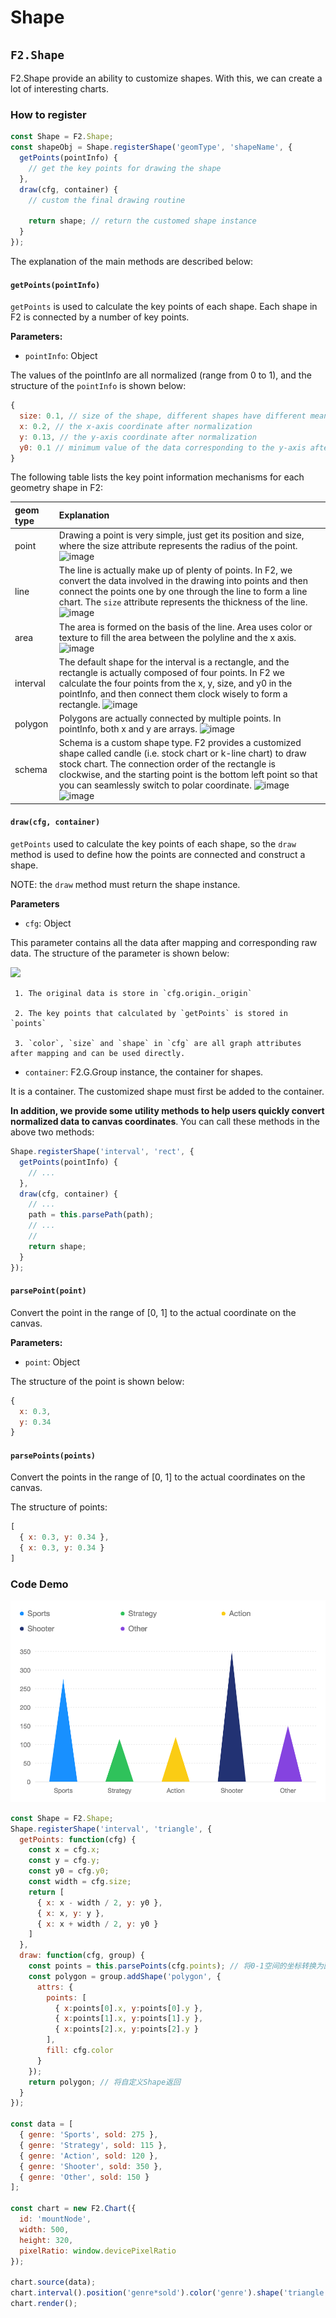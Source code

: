 # Shape

## `F2.Shape`

F2.Shape provide an ability to customize shapes. With this, we can create a lot of interesting charts.

### **How to register**

```javascript
const Shape = F2.Shape;
const shapeObj = Shape.registerShape('geomType', 'shapeName', { 
  getPoints(pointInfo) {
    // get the key points for drawing the shape
  },
  draw(cfg, container) {
    // custom the final drawing routine

    return shape; // return the customed shape instance
  }
});
```

The explanation of the main methods are described below:

#### `getPoints(pointInfo)`

`getPoints` is used to calculate the key points of each shape. Each shape in F2 is connected by a number of key points.

**Parameters:**

* `pointInfo`: Object

The values of the pointInfo are all normalized \(range from 0 to 1\), and the structure of the `pointInfo` is shown below:

```javascript
{
  size: 0.1, // size of the shape, different shapes have different meanings
  x: 0.2, // the x-axis coordinate after normalization
  y: 0.13, // the y-axis coordinate after normalization
  y0: 0.1 // minimum value of the data corresponding to the y-axis after normalization.
}
```

The following table lists the key point information mechanisms for each geometry shape in F2:

| geom type | Explanation |
| :--- | :--- |
| point | Drawing a point is very simple, just get its position and size, where the size attribute represents the radius of the point. ![image](https://zos.alipayobjects.com/skylark/940c75cf-8400-415a-9e2d-040ce46e6a03/attach/3378/269e0e2c77a555a5/image.png) |
| line | The line is actually make up of plenty of points. In F2, we convert the data involved in the drawing into points and then connect the points one by one through the line to form a line chart. The `size` attribute represents the thickness of the line. ![image](https://zos.alipayobjects.com/skylark/f9b84b83-1cc8-4b81-9319-f643ef0e280a/attach/3378/d49e02be2f48a136/image.png) |
| area | The area is formed on the basis of the line. Area uses color or texture to fill the area between the polyline and the x axis. ![image](https://zos.alipayobjects.com/skylark/dbcd60f3-7662-4ebd-8e0e-85d7d754d0c7/attach/3378/f67277978d5d8e3e/image.png) |
| interval | The default shape for the interval is a rectangle, and the rectangle is actually composed of four points. In F2 we calculate the four points from the x, y, size, and y0 in the pointInfo, and then connect them clock wisely to form a rectangle. ![image](https://zos.alipayobjects.com/skylark/f36a2e27-13e8-4d55-8c93-b698e15bcc1f/attach/3378/94a6515e2eb60265/image.png) |
| polygon | Polygons are actually connected by multiple points. In pointInfo, both x and y are arrays.  ![image](https://zos.alipayobjects.com/skylark/b4f6981c-ccd3-4237-97bd-dd88950758ea/attach/3378/ed2b5c05a1ff3581/image.png) |
| schema | Schema is a custom shape type. F2 provides a customized shape called candle \(i.e. stock chart or k-line chart\) to draw stock chart. The connection order of the rectangle is clockwise, and the starting point is the bottom left point so that you can seamlessly switch to polar coordinate. ![image](https://zos.alipayobjects.com/skylark/340c229d-be30-4f98-8a2a-8d55c8422645/attach/3378/1bfed6f3f5f90e13/image.png)![image](https://zos.alipayobjects.com/skylark/8afa13da-95d1-4282-a08b-f1c421b0d972/attach/3378/d82c45d3a526bd80/image.png) |

#### `draw(cfg, container)`

`getPoints` used to calculate the key points of each shape, so the `draw` method is used to define how the points are connected and construct a shape.

NOTE: the `draw` method must return the shape instance.

**Parameters**

* `cfg`: Object

This parameter contains all the data after mapping and corresponding raw data. The structure of the parameter is shown below:

![](https://gw.alipayobjects.com/zos/rmsportal/GIutZIjQWLrTeLxgQNMJ.png)

     1. The original data is store in `cfg.origin._origin`

     2. The key points that calculated by `getPoints` is stored in `points`

     3. `color`, `size` and `shape` in `cfg` are all graph attributes after mapping and can be used directly.

* `container`: F2.G.Group instance, the container for shapes.

It is a container. The customized shape must first be added to the container.

**In addition, we provide some utility methods to help users quickly convert normalized data to canvas coordinates**. You can call these methods in the above two methods:

```javascript
Shape.registerShape('interval', 'rect', {
  getPoints(pointInfo) {
    // ...
  },
  draw(cfg, container) {
    // ...
    path = this.parsePath(path);
    // ...
    // 
    return shape; 
  }
});
```

#### `parsePoint(point)`

Convert the point in the range of \[0, 1\] to the actual coordinate on the canvas.

**Parameters:**

* `point`: Object

The structure of the point is shown below:

```javascript
{
  x: 0.3,
  y: 0.34
}
```

#### `parsePoints(points)`

Convert the points in the range of \[0, 1\] to the actual coordinates on the canvas.

The structure of points:

```javascript
[
  { x: 0.3, y: 0.34 },
  { x: 0.3, y: 0.34 }
]
```

### Code Demo

![](../.gitbook/assets/image%20%286%29.png)

```javascript
const Shape = F2.Shape;
Shape.registerShape('interval', 'triangle', {
  getPoints: function(cfg) {
    const x = cfg.x;
    const y = cfg.y;
    const y0 = cfg.y0;
    const width = cfg.size;
    return [
      { x: x - width / 2, y: y0 },
      { x: x, y: y },
      { x: x + width / 2, y: y0 }
    ]
  },
  draw: function(cfg, group) {
    const points = this.parsePoints(cfg.points); // 将0-1空间的坐标转换为画布坐标
    const polygon = group.addShape('polygon', {
      attrs: {
        points: [
          { x:points[0].x, y:points[0].y },
          { x:points[1].x, y:points[1].y },
          { x:points[2].x, y:points[2].y }
        ],
        fill: cfg.color
      }
    });
    return polygon; // 将自定义Shape返回
  }
});

const data = [
  { genre: 'Sports', sold: 275 },
  { genre: 'Strategy', sold: 115 },
  { genre: 'Action', sold: 120 },
  { genre: 'Shooter', sold: 350 },
  { genre: 'Other', sold: 150 }
];

const chart = new F2.Chart({
  id: 'mountNode',
  width: 500,
  height: 320,
  pixelRatio: window.devicePixelRatio
});

chart.source(data);
chart.interval().position('genre*sold').color('genre').shape('triangle');
chart.render();
```

